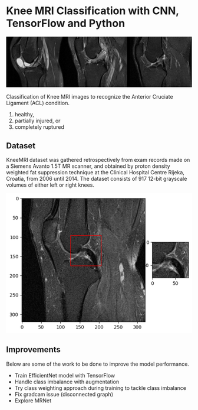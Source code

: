 # Knee MRI Classification with CNN, TensorFlow and Python
![](images/kneeMRI.jpeg)

Classification of Knee MRI images to recognize the Anterior Cruciate Ligament (ACL) condition.
1. healthy, 
2. partially injured, or 
3. completely ruptured

## Dataset
KneeMRI dataset was gathered retrospectively from exam records made on a Siemens Avanto 1.5T MR scanner, and obtained by proton density weighted fat suppression technique at the Clinical Hospital Centre Rijeka, Croatia, from 2006 until 2014. The dataset consists of 917 12-bit grayscale volumes of either left or right knees.

![](images/knee_mri_dataset.png)

## Improvements 
Below are some of the work to be done to improve the model performance. 
- Train EfficientNet model with TensorFlow
- Handle class imbalance with augmentation
- Try class weighting approach during training to tackle class imbalance
- Fix gradcam issue (disconnected graph)
- Explore MRNet 
